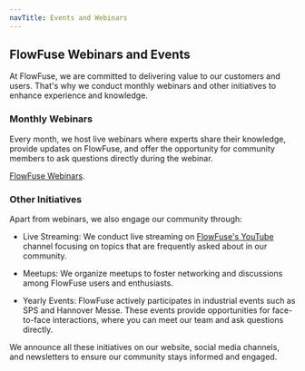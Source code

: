 ```yaml
---
navTitle: Events and Webinars
---
```


## FlowFuse Webinars and Events

At FlowFuse, we are committed to delivering value to our customers and users. That's why we conduct monthly webinars and other initiatives to enhance experience and knowledge.

### Monthly Webinars

Every month, we host live webinars where experts share their knowledge, provide updates on FlowFuse, and offer the opportunity for community members to ask questions directly during the webinar.

[FlowFuse Webinars](/webinars/).

### Other Initiatives

Apart from webinars, we also engage our community through:

- Live Streaming: We conduct live streaming on [FlowFuse's YouTube](https://www.youtube.com/@FlowFuseInc) channel focusing on topics that are frequently asked about in our community.

- Meetups: We organize meetups to foster networking and discussions among FlowFuse users and enthusiasts.

- Yearly Events: FlowFuse actively participates in industrial events such as SPS and Hannover Messe. These events provide opportunities for face-to-face interactions, where you can meet our team and ask questions directly.

We announce all these initiatives on our website, social media channels, and newsletters to ensure our community stays informed and engaged.
